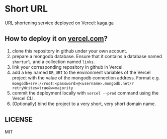 # Short URL

URL shortening service deployed on Vercel: [kaga.ga](kaga.ga)

## How to deploy it on [vercel.com](vercel.com)?

1. clone this repository in github under your own account.
2. prepare a mongodb database. Ensure that it contains a database named `shorturl`, and a collection named `links`.
3. link your corresponding repository in github in Vercel.
4. add a key named `DB_URI` to the environment variables of the Vercel project with the value of the mongodb connection address. Format e.g. `mongodb+srv://root:<password>@<username>.mongodb.net/?retryWrites=true&w=majority`
5. commit the deployment locally with `vercel --prod` command using the Vercel CLI.
6. (Optionally) bind the project to a very short, very short domain name.

## LICENSE

MIT